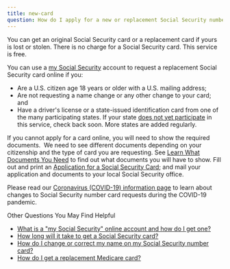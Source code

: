 ```yaml
---
title: new-card
question: How do I apply for a new or replacement Social Security number card?
---
```

You can get an original Social Security card or a replacement card if yours is lost or stolen. There is no charge for a Social Security card. This service is free.

You can use a [my Social Security](http://www.ssa.gov/myaccount) account to request a replacement Social Security card online if you:

-   Are a U.S. citizen age 18 years or older with a U.S. mailing address;
-   Are not requesting a name change or any other change to your card; and
-   Have a driver's license or a state-issued identification card from one of the many participating states. If your state [does not yet participate](https://www.ssa.gov/ssnumber/#issnrc) in this service, check back soon. More states are added regularly.

If you cannot apply for a card online, you will need to show the required documents.  We need to see different documents depending on your citizenship and the type of card you are requesting. See [Learn What Documents You Need](https://www.ssa.gov/ssnumber/ss5doc.htm) to find out what documents you will have to show. Fill out and print an [Application for a Social Security Card](https://www.ssa.gov/forms/ss-5.pdf); and mail your application and documents to your local Social Security office.

Please read our [Coronavirus (COVID-19) information page](https://www.ssa.gov/coronavirus/#ssn) to learn about changes to Social Security number card requests during the COVID-19 pandemic.

Other Questions You May Find Helpful

-   [What is a "my Social Security" online account and how do I get one?](http://faq.ssa.gov/en-us/Topic/article/KA-01687)
-   [How long will it take to get a Social Security card?](https://faq.ssa.gov/en-us/Topic/article/KA-02196)
-   [How do I change or correct my name on my Social Security number card?](https://faq.ssa.gov/en-us/Topic/article/KA-01981)
-   [How do I get a replacement Medicare card?](https://faq.ssa.gov/en-us/Topic/article/KA-01735)